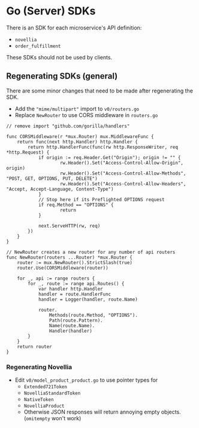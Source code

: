 # Go (Server) SDKs

There is an SDK for each microservice's API definition:
- `novellia`
- `order_fulfillment`

These SDKs should not be used by clients.

## Regenerating SDKs (general)

There are some minor changes that need to be made after regenerating the SDK.

- Add the `"mime/multipart"` import to `v0/routers.go`
- Replace `NewRouter` to use CORS middleware in `routers.go`

```
// remove import "github.com/gorilla/handlers"

func CORSMiddleware(r *mux.Router) mux.MiddlewareFunc {
	return func(next http.Handler) http.Handler {
		return http.HandlerFunc(func(rw http.ResponseWriter, req *http.Request) {
			if origin := req.Header.Get("Origin"); origin != "" {
					rw.Header().Set("Access-Control-Allow-Origin", origin)
					rw.Header().Set("Access-Control-Allow-Methods", "POST, GET, OPTIONS, PUT, DELETE")
					rw.Header().Set("Access-Control-Allow-Headers", "Accept, Accept-Language, Content-Type")
			}
			// Stop here if its Preflighted OPTIONS request
			if req.Method == "OPTIONS" {
					return
			}

			next.ServeHTTP(rw, req)
		})
	}
}

// NewRouter creates a new router for any number of api routers
func NewRouter(routers ...Router) *mux.Router {
	router := mux.NewRouter().StrictSlash(true)
	router.Use(CORSMiddleware(router))

	for _, api := range routers {
		for _, route := range api.Routes() {
			var handler http.Handler
			handler = route.HandlerFunc
			handler = Logger(handler, route.Name)

			router.
				Methods(route.Method, "OPTIONS").
				Path(route.Pattern).
				Name(route.Name).
				Handler(handler)
		}
	}
	return router
}
```

### Regenerating Novellia

- Edit `v0/model_product_product.go` to use pointer types for
  -	`Extended721Token`
  - `NovelliaStandardToken`
  - `NativeToken`
  - `NovelliaProduct`
  - Otherwise JSON responses will return annoying empty objects. (`omitempty` won't work)
